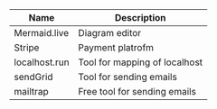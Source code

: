 | Name                           | Description                                                     |
|--------------------------------|-----------------------------------------------------------------|
| Mermaid.live                   | Diagram editor                                                  |
| Stripe                         | Payment platrofm                                                |
| localhost.run                  | Tool for mapping of localhost                                   |
| sendGrid                       | Tool for sending emails                                         |
| mailtrap                       | Free tool for sending emails                                                                |

